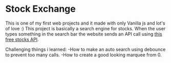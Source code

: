 # Stock Exchange
This is one of my first web projects and it made with only Vanilla js and lot's of love :)
This project is basically a search engine for stocks.
When the user types something in the search bar the website sends an API call using [this free stocks API](https://site.financialmodelingprep.com/developer/docs).

Challenging thiings i learned:
-How to make an auto search using debounce to prevent too many calls.
-How to create a good looking marquee from 0.